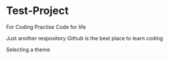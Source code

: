 # Test-Project
For Coding Practise
Code for life


Just another respository
Github is the best place to learn coding


Selecting a theme
